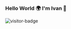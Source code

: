 ### Hello World 🌍 I'm Ivan 👋
![visitor-badge](https://visitor-badge.laobi.icu/badge?page_id=ivanikonomov.ivanikonomov.readme)
